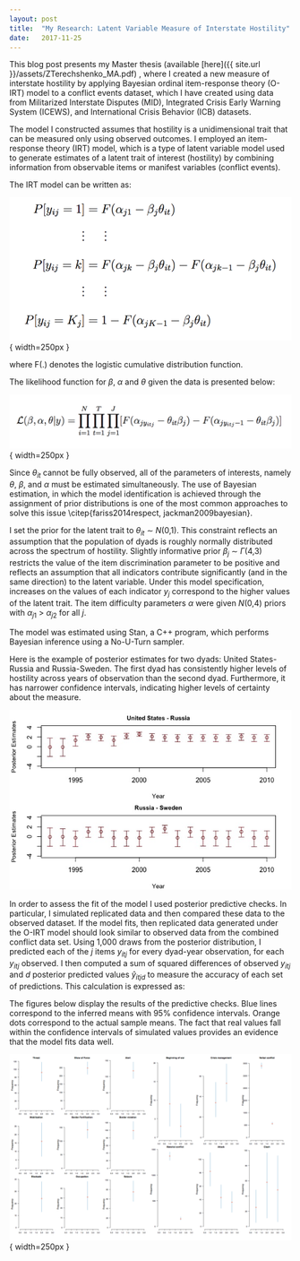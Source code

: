 ```yaml
---
layout: post
title:  "My Research: Latent Variable Measure of Interstate Hostility"
date:   2017-11-25 
---
```


This blog post presents my Master thesis (available [here]({{ site.url }}/assets/ZTerechshenko_MA.pdf) , where I created a new measure of interstate hostility by applying Bayesian ordinal item-response theory (O-IRT) model to a conflict events dataset, which I have created using data from Militarized Interstate Disputes (MID), Integrated Crisis Early Warning System (ICEWS), and International Crisis Behavior (ICB) datasets. 

The model I constructed assumes that hostility is a unidimensional trait that can be measured only using observed outcomes. I employed an item-response theory (IRT) model, which is a type of latent variable model used to generate estimates of a latent trait of interest (hostility) by combining information from observable items or manifest variables (conflict events). 

The IRT model can be written as:

![png](/assets/IRT-1.png){ width=250px }

where F(.) denotes the logistic cumulative distribution function.

The likelihood function for $\beta$, $\alpha$ and $\theta$ given the data is presented below:

![png](/assets/IRT-2.png){ width=250px }

Since *θ*<sub>*it*</sub> cannot be fully observed, all of the parameters of interests, namely $\theta$, $\beta$, and $\alpha$ must be estimated simultaneously. The use of Bayesian estimation, in which the model identification is achieved through the assignment of prior distributions is one of the most common approaches to solve this issue \citep{fariss2014respect, jackman2009bayesian}.

I set the prior for the latent trait  to *θ*<sub>*it*</sub> ∼ *N*(0,1). This constraint reflects an assumption that the population of dyads is roughly normally distributed across the spectrum of hostility.  Slightly informative prior *β*<sub>*j*</sub> ∼ *Γ*(4,3)  restricts the value of the item discrimination parameter to be positive and reflects an assumption that all indicators contribute significantly (and in the same direction) to the latent variable. Under this model specification, increases on the values of each indicator $y_j$ correspond to the higher values of the latent trait. The item difficulty parameters $\alpha$ were given *N*(0,4) priors with $\alpha_{j1}$ > $\alpha_{j2}$ for all $j$. 

The model was estimated using Stan, a C++ program, which performs Bayesian inference  using a No-U-Turn sampler.

Here is the example of posterior estimates for two dyads: United States-Russia and Russia-Sweden.  The first dyad has consistently higher levels of hostility across years of observation than the second dyad. Furthermore, it has narrower confidence intervals, indicating higher levels of certainty about the measure.


![jpeg](/assets/PostEstim.jpeg)


In order to assess the fit of the model I used posterior predictive checks. In particular, I simulated replicated data and then compared these data to the observed dataset. If the model fits, then replicated data generated under the O-IRT model should look similar to observed data from the combined conflict data set. Using 1,000 draws from the posterior distribution, I predicted each of the $\mathit{j}$ items $y_{itj}$ for every dyad-year observation, for each $y_{itj}$ observed. I then computed a sum of squared differences of observed $y_{itj}$ and $\mathit{d}$ posterior predicted values *ŷ*<sub>*itjd*</sub> to measure the accuracy of each set of predictions. This calculation is expressed as:


The figures below display the results of the predictive checks. Blue lines correspond to the inferred means with 95\% confidence intervals. Orange dots correspond to the actual sample means. The fact that real values fall within the confidence intervals of simulated values provides an evidence that the model fits data well.


![png](/assets/postpredchecks.png){ width=250px }









